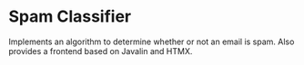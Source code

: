 # Spam Classifier
Implements an algorithm to determine whether or not an email is spam. Also provides a frontend based on Javalin and HTMX.